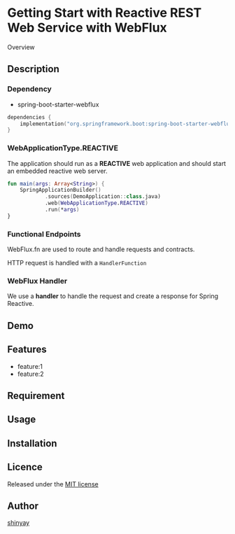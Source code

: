 # Getting Start with Reactive REST Web Service with WebFlux 

Overview

## Description
### Dependency
- spring-boot-starter-webflux

```kotlin
dependencies {
	implementation("org.springframework.boot:spring-boot-starter-webflux")
}
```

### WebApplicationType.REACTIVE
The application should run as a **REACTIVE** web application and should start an embedded reactive web server.

```kotlin
fun main(args: Array<String>) {
    SpringApplicationBuilder()
            .sources(DemoApplication::class.java)
            .web(WebApplicationType.REACTIVE)
            .run(*args)
}
```
### Functional Endpoints
WebFlux.fn are used to route and handle requests and contracts.

HTTP request is handled with a `HandlerFunction`

### WebFlux Handler
We use a **handler** to handle the request and create a response for Spring Reactive.



## Demo

## Features

- feature:1
- feature:2

## Requirement

## Usage

## Installation

## Licence

Released under the [MIT license](https://gist.githubusercontent.com/shinyay/56e54ee4c0e22db8211e05e70a63247e/raw/34c6fdd50d54aa8e23560c296424aeb61599aa71/LICENSE)

## Author

[shinyay](https://github.com/shinyay)
